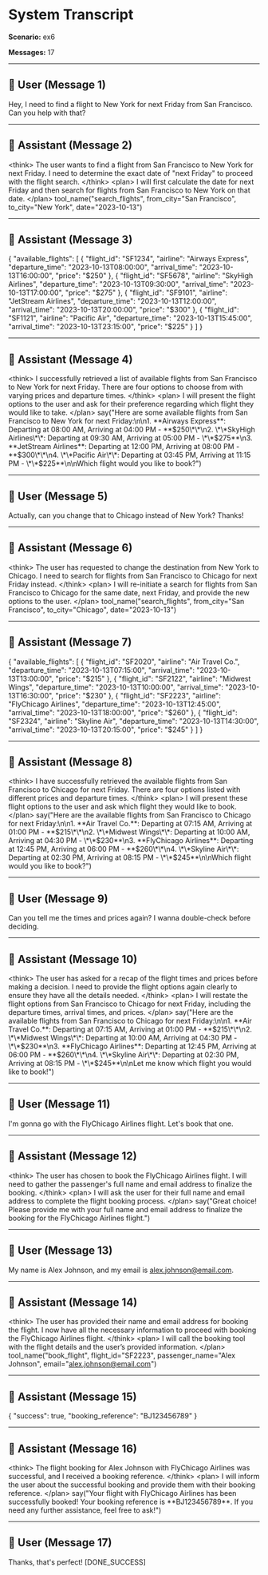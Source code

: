 # System Transcript

**Scenario:** ex6

**Messages:** 17

---

## 👤 User (Message 1)

Hey, I need to find a flight to New York for next Friday from San Francisco. Can you help with that?

---

## 🤖 Assistant (Message 2)

&lt;think&gt;
The user wants to find a flight from San Francisco to New York for next Friday. I need to determine the exact date of "next Friday" to proceed with the flight search. 
&lt;/think&gt;
&lt;plan&gt;
I will first calculate the date for next Friday and then search for flights from San Francisco to New York on that date. 
&lt;/plan&gt; 
tool\_name("search\_flights", from\_city="San Francisco", to\_city="New York", date="2023-10-13")

---

## 🤖 Assistant (Message 3)

{
  "available\_flights": [
    {
      "flight\_id": "SF1234",
      "airline": "Airways Express",
      "departure\_time": "2023-10-13T08:00:00",
      "arrival\_time": "2023-10-13T16:00:00",
      "price": "$250"
    },
    {
      "flight\_id": "SF5678",
      "airline": "SkyHigh Airlines",
      "departure\_time": "2023-10-13T09:30:00",
      "arrival\_time": "2023-10-13T17:00:00",
      "price": "$275"
    },
    {
      "flight\_id": "SF9101",
      "airline": "JetStream Airlines",
      "departure\_time": "2023-10-13T12:00:00",
      "arrival\_time": "2023-10-13T20:00:00",
      "price": "$300"
    },
    {
      "flight\_id": "SF1121",
      "airline": "Pacific Air",
      "departure\_time": "2023-10-13T15:45:00",
      "arrival\_time": "2023-10-13T23:15:00",
      "price": "$225"
    }
  ]
}

---

## 🤖 Assistant (Message 4)

&lt;think&gt;
I successfully retrieved a list of available flights from San Francisco to New York for next Friday. There are four options to choose from with varying prices and departure times. 
&lt;/think&gt;
&lt;plan&gt;
I will present the flight options to the user and ask for their preference regarding which flight they would like to take. 
&lt;/plan&gt; 
say("Here are some available flights from San Francisco to New York for next Friday:\n\n1. \*\*Airways Express\*\*: Departing at 08:00 AM, Arriving at 04:00 PM - \*\*$250\*\*\n2. \*\*SkyHigh Airlines\*\*: Departing at 09:30 AM, Arriving at 05:00 PM - \*\*$275\*\*\n3. \*\*JetStream Airlines\*\*: Departing at 12:00 PM, Arriving at 08:00 PM - \*\*$300\*\*\n4. \*\*Pacific Air\*\*: Departing at 03:45 PM, Arriving at 11:15 PM - \*\*$225\*\*\n\nWhich flight would you like to book?")

---

## 👤 User (Message 5)

Actually, can you change that to Chicago instead of New York? Thanks!

---

## 🤖 Assistant (Message 6)

&lt;think&gt;
The user has requested to change the destination from New York to Chicago. I need to search for flights from San Francisco to Chicago for next Friday instead. 
&lt;/think&gt;
&lt;plan&gt;
I will re-initiate a search for flights from San Francisco to Chicago for the same date, next Friday, and provide the new options to the user. 
&lt;/plan&gt; 
tool\_name("search\_flights", from\_city="San Francisco", to\_city="Chicago", date="2023-10-13")

---

## 🤖 Assistant (Message 7)

{
  "available\_flights": [
    {
      "flight\_id": "SF2020",
      "airline": "Air Travel Co.",
      "departure\_time": "2023-10-13T07:15:00",
      "arrival\_time": "2023-10-13T13:00:00",
      "price": "$215"
    },
    {
      "flight\_id": "SF2122",
      "airline": "Midwest Wings",
      "departure\_time": "2023-10-13T10:00:00",
      "arrival\_time": "2023-10-13T16:30:00",
      "price": "$230"
    },
    {
      "flight\_id": "SF2223",
      "airline": "FlyChicago Airlines",
      "departure\_time": "2023-10-13T12:45:00",
      "arrival\_time": "2023-10-13T18:00:00",
      "price": "$260"
    },
    {
      "flight\_id": "SF2324",
      "airline": "Skyline Air",
      "departure\_time": "2023-10-13T14:30:00",
      "arrival\_time": "2023-10-13T20:15:00",
      "price": "$245"
    }
  ]
}

---

## 🤖 Assistant (Message 8)

&lt;think&gt;
I have successfully retrieved the available flights from San Francisco to Chicago for next Friday. There are four options listed with different prices and departure times. 
&lt;/think&gt;
&lt;plan&gt;
I will present these flight options to the user and ask which flight they would like to book. 
&lt;/plan&gt; 
say("Here are the available flights from San Francisco to Chicago for next Friday:\n\n1. \*\*Air Travel Co.\*\*: Departing at 07:15 AM, Arriving at 01:00 PM - \*\*$215\*\*\n2. \*\*Midwest Wings\*\*: Departing at 10:00 AM, Arriving at 04:30 PM - \*\*$230\*\*\n3. \*\*FlyChicago Airlines\*\*: Departing at 12:45 PM, Arriving at 06:00 PM - \*\*$260\*\*\n4. \*\*Skyline Air\*\*: Departing at 02:30 PM, Arriving at 08:15 PM - \*\*$245\*\*\n\nWhich flight would you like to book?")

---

## 👤 User (Message 9)

Can you tell me the times and prices again? I wanna double-check before deciding.

---

## 🤖 Assistant (Message 10)

&lt;think&gt;
The user has asked for a recap of the flight times and prices before making a decision. I need to provide the flight options again clearly to ensure they have all the details needed. 
&lt;/think&gt;
&lt;plan&gt;
I will restate the flight options from San Francisco to Chicago for next Friday, including the departure times, arrival times, and prices. 
&lt;/plan&gt; 
say("Here are the available flights from San Francisco to Chicago for next Friday:\n\n1. \*\*Air Travel Co.\*\*: Departing at 07:15 AM, Arriving at 01:00 PM - \*\*$215\*\*\n2. \*\*Midwest Wings\*\*: Departing at 10:00 AM, Arriving at 04:30 PM - \*\*$230\*\*\n3. \*\*FlyChicago Airlines\*\*: Departing at 12:45 PM, Arriving at 06:00 PM - \*\*$260\*\*\n4. \*\*Skyline Air\*\*: Departing at 02:30 PM, Arriving at 08:15 PM - \*\*$245\*\*\n\nLet me know which flight you would like to book!")

---

## 👤 User (Message 11)

I'm gonna go with the FlyChicago Airlines flight. Let's book that one.

---

## 🤖 Assistant (Message 12)

&lt;think&gt;
The user has chosen to book the FlyChicago Airlines flight. I will need to gather the passenger's full name and email address to finalize the booking. 
&lt;/think&gt;
&lt;plan&gt;
I will ask the user for their full name and email address to complete the flight booking process. 
&lt;/plan&gt; 
say("Great choice! Please provide me with your full name and email address to finalize the booking for the FlyChicago Airlines flight.")

---

## 👤 User (Message 13)

My name is Alex Johnson, and my email is alex.johnson@email.com.

---

## 🤖 Assistant (Message 14)

&lt;think&gt;
The user has provided their name and email address for booking the flight. I now have all the necessary information to proceed with booking the FlyChicago Airlines flight. 
&lt;/think&gt;
&lt;plan&gt;
I will call the booking tool with the flight details and the user’s provided information. 
&lt;/plan&gt; 
tool\_name("book\_flight", flight\_id="SF2223", passenger\_name="Alex Johnson", email="alex.johnson@email.com")

---

## 🤖 Assistant (Message 15)

{
  "success": true,
  "booking\_reference": "BJ123456789"
}

---

## 🤖 Assistant (Message 16)

&lt;think&gt;
The flight booking for Alex Johnson with FlyChicago Airlines was successful, and I received a booking reference. 
&lt;/think&gt;
&lt;plan&gt;
I will inform the user about the successful booking and provide them with their booking reference. 
&lt;/plan&gt; 
say("Your flight with FlyChicago Airlines has been successfully booked! Your booking reference is \*\*BJ123456789\*\*. If you need any further assistance, feel free to ask!")

---

## 👤 User (Message 17)

Thanks, that's perfect! [DONE\_SUCCESS]

